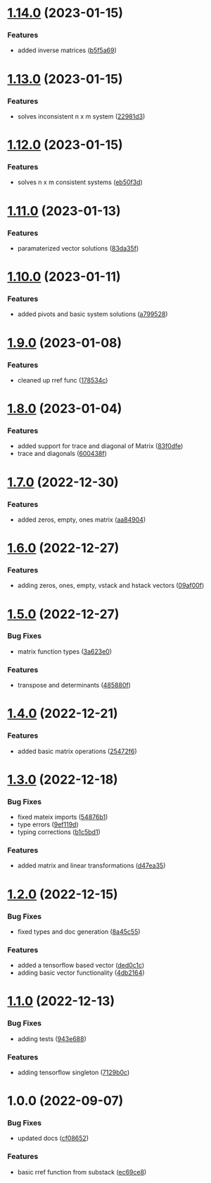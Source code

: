 # [1.14.0](https://github.com/repetere/jsonstack-math/compare/v1.13.0...v1.14.0) (2023-01-15)


### Features

* added inverse matrices ([b5f5a69](https://github.com/repetere/jsonstack-math/commit/b5f5a691c8b4e85e18cc38a88c27399ecdaaaebb))

# [1.13.0](https://github.com/repetere/jsonstack-math/compare/v1.12.0...v1.13.0) (2023-01-15)


### Features

* solves inconsistent n x m system ([22981d3](https://github.com/repetere/jsonstack-math/commit/22981d3f56ea935bbc7b32db8e36150b20849bfa))

# [1.12.0](https://github.com/repetere/jsonstack-math/compare/v1.11.0...v1.12.0) (2023-01-15)


### Features

* solves n x m consistent systems ([eb50f3d](https://github.com/repetere/jsonstack-math/commit/eb50f3d550c78322b25638bacf35f45156112ed1))

# [1.11.0](https://github.com/repetere/jsonstack-math/compare/v1.10.0...v1.11.0) (2023-01-13)


### Features

* paramaterized vector solutions ([83da35f](https://github.com/repetere/jsonstack-math/commit/83da35ff68366b69e7e01e9a501b0583016a15f9))

# [1.10.0](https://github.com/repetere/jsonstack-math/compare/v1.9.0...v1.10.0) (2023-01-11)


### Features

* added pivots and basic system solutions ([a799528](https://github.com/repetere/jsonstack-math/commit/a799528f74b857f98898a5502f45d48f6fbefde1))

# [1.9.0](https://github.com/repetere/jsonstack-math/compare/v1.8.0...v1.9.0) (2023-01-08)


### Features

* cleaned up rref func ([178534c](https://github.com/repetere/jsonstack-math/commit/178534c5205e4a5c9b49627453ad14258d4bd1b8))

# [1.8.0](https://github.com/repetere/jsonstack-math/compare/v1.7.0...v1.8.0) (2023-01-04)


### Features

* added support for trace and diagonal of Matrix ([83f0dfe](https://github.com/repetere/jsonstack-math/commit/83f0dfeea6ad5ebe131007cace6de9678a8e8bb7))
* trace and diagonals ([600438f](https://github.com/repetere/jsonstack-math/commit/600438f9b06d6e439449e566c2e19f739c75681e))

# [1.7.0](https://github.com/repetere/jsonstack-math/compare/v1.6.0...v1.7.0) (2022-12-30)


### Features

* added zeros, empty, ones matrix ([aa84904](https://github.com/repetere/jsonstack-math/commit/aa84904ab2be9cc8ed5635d46c4a955fbc1fcdd0))

# [1.6.0](https://github.com/repetere/jsonstack-math/compare/v1.5.0...v1.6.0) (2022-12-27)


### Features

* adding zeros, ones, empty, vstack and hstack vectors ([09af00f](https://github.com/repetere/jsonstack-math/commit/09af00fb3265fd90e359c32dd5a91e55bf3cc9c9))

# [1.5.0](https://github.com/repetere/jsonstack-math/compare/v1.4.0...v1.5.0) (2022-12-27)


### Bug Fixes

* matrix function types ([3a623e0](https://github.com/repetere/jsonstack-math/commit/3a623e05333e29f5fa00eed3da4affc4e8751543))


### Features

* transpose and determinants ([485880f](https://github.com/repetere/jsonstack-math/commit/485880f02162484526d533a046c378825984bf40))

# [1.4.0](https://github.com/repetere/jsonstack-math/compare/v1.3.0...v1.4.0) (2022-12-21)


### Features

* added basic matrix operations ([25472f6](https://github.com/repetere/jsonstack-math/commit/25472f6806aad387e4db54091184560fc10938a9))

# [1.3.0](https://github.com/repetere/jsonstack-math/compare/v1.2.0...v1.3.0) (2022-12-18)


### Bug Fixes

* fixed mateix imports ([54876b1](https://github.com/repetere/jsonstack-math/commit/54876b174ec31946ce2a05a3f78afbdb4c85ef9a))
* type errors ([9ef119d](https://github.com/repetere/jsonstack-math/commit/9ef119da5d55625fad17fd641e081eeedf89c6b6))
* typing corrections ([b1c5bd1](https://github.com/repetere/jsonstack-math/commit/b1c5bd195c44426611650ce4f799a2f7c36868b4))


### Features

* added matrix and linear transformations ([d47ea35](https://github.com/repetere/jsonstack-math/commit/d47ea352e85e1287d7f7e7c3c819fd9cd312482b))

# [1.2.0](https://github.com/repetere/jsonstack-math/compare/v1.1.0...v1.2.0) (2022-12-15)


### Bug Fixes

* fixed types and doc generation ([8a45c55](https://github.com/repetere/jsonstack-math/commit/8a45c55fc854a227284e996591ca19fb8c9b5ad0))


### Features

* added a tensorflow based vector ([ded0c1c](https://github.com/repetere/jsonstack-math/commit/ded0c1c347f500d62b8ce5cc9a1995c49b468ebc))
* adding basic vector functionality ([4db2164](https://github.com/repetere/jsonstack-math/commit/4db21643623e1b0f6f82f6a64ff5ee745048eefd))

# [1.1.0](https://github.com/repetere/jsonstack-math/compare/v1.0.0...v1.1.0) (2022-12-13)


### Bug Fixes

* adding tests ([943e688](https://github.com/repetere/jsonstack-math/commit/943e68883218a141b1ac03fbb79299d88fc82833))


### Features

* adding tensorflow singleton ([7129b0c](https://github.com/repetere/jsonstack-math/commit/7129b0c42c00d69d5c425fc481fd7d0782d67786))

# 1.0.0 (2022-09-07)


### Bug Fixes

* updated docs ([cf08652](https://github.com/repetere/jsonstack-math/commit/cf086528fb34d5fba66a1b262942853c0b1b8f40))


### Features

* basic rref function from substack ([ec69ce8](https://github.com/repetere/jsonstack-math/commit/ec69ce847b64c720f701c206cdde98b0af1b9e7a))
